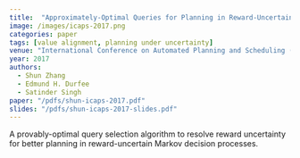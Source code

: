 ```yaml
---
title:  "Approximately-Optimal Queries for Planning in Reward-Uncertain Markov Decision Processes"
image: /images/icaps-2017.png
categories: paper
tags: [value alignment, planning under uncertainty]
venue: "International Conference on Automated Planning and Scheduling (ICAPS)"
year: 2017
authors:
  - Shun Zhang
  - Edmund H. Durfee
  - Satinder Singh
paper: "/pdfs/shun-icaps-2017.pdf"
slides: "/pdfs/shun-icaps-2017-slides.pdf"
---
```

A provably-optimal query selection algorithm to resolve reward uncertainty for better planning in reward-uncertain Markov decision processes.

<!-- Also presented at _Multi-disciplinary Conference on Reinforcement Learning and Decision Making (RLDM)_, 2017. -->
